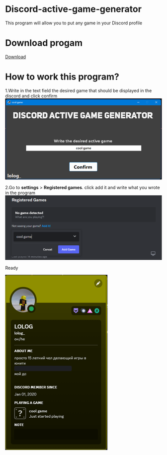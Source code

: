 # Discord-active-game-generator
This program will allow you to put any game in your Discord profile

# Download progam
[Download](https://github.com/sdfstudios/Discord-active-game-generator/raw/master/bin/Release/net6.0-windows/publish/win-x64/Discord%20active%20game%20generator.exe)

# How to work this program?
1.Write in the text field the desired game that should be displayed in the discord and click confirm
![Image alt](https://github.com/sdfstudios/Discord-active-game-generator/blob/master/Screenshots/Screenshot%202023-06-23%20235730.png)

2.Go to **settings** > **Registered games**. click add it and write what you wrote in the program
![Image alt](https://github.com/sdfstudios/Discord-active-game-generator/blob/master/Screenshots/Screenshot%202023-06-23%20235754.png)

Ready

![Image alt](https://github.com/sdfstudios/Discord-active-game-generator/blob/master/Screenshots/Screenshot%202023-06-23%20235826.png)


